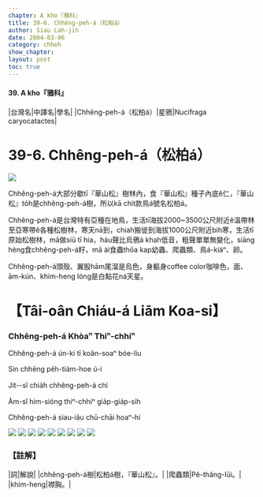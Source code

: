 ```yaml
---
chapter: A kho『鴉科』
title: 39-6. Chhêng-peh-á（松柏á）
author: Siau Lah-jih
date: 2004-03-06    
category: chheh
show_chapter: 
layout: post
toc: true
---
```


#### 39. A kho『鴉科』


|台灣名|中譯名|學名|
|Chhêng-peh-á（松柏á）|星鴉|Nucifraga caryocatactes|


# 39-6. Chhêng-peh-á（松柏á）

![](../too5/39/39-6-9.Chhêng-peh-á.jpg)


Chhêng-peh-á大部分歇tī『華山松』樹林內，食『華山松』種子內底ê仁，『華山松』to̍h是chhêng-peh-á樹，所以kā chit款鳥á號名松柏á。

Chhêng-peh-á是台灣特有亞種在地鳥，生活tī海拔2000~3500公尺附近ê溫帶林至亞寒帶ê各種松樹林，寒天nā到，chiah搬徙到海拔1000公尺附近bih寒，生活tī原始松樹林，mā做siū tī hia，háu聲比烏鴉á khah低音，粗聲單單無變化，siāng hèng食chhêng-peh-á籽，mā ài食蟲thōa kap幼蟲、爬蟲類、鳥á-kiáⁿ、卵。

Chhêng-peh-á頭殼、翼股hām尾溜是烏色，身軀身coffee color咖啡色，面、ām-kún、khim-heng lóng是白點花ná天星。



# 【Tâi-oân Chiáu-á Liām Koa-si】

### **Chhêng-peh-á Khòaⁿ Thiⁿ-chhiⁿ**


Chhêng-peh-á ún-ki tī koân-soaⁿ bóe-liu

Sin chhēng pe̍h-tiám-hoe ú-i

Ji̍t--sî chia̍h chhêng-peh-á chí

Àm-sî him-sióng thiⁿ-chhiⁿ gia̍p-gia̍p-si̍h

Chhêng-peh-á siau-iâu chū-chāi hoaⁿ-hí


![](../too5/39/39-6-7.Chhêng-peh-á.jpg)
![](../too5/39/39-6-6.Chhêng-peh-á.jpg)
![](../too5/39/39-6-8.Chhêng-peh-á.jpg)
![](../too5/39/39-6-10.Chhêng-peh-á.jpg)
![](../too5/39/39-6-1.Chhêng-peh-á.jpg)
![](../too5/39/39-6-2.Chhêng-peh-á.jpg)
![](../too5/39/39-6-3.Chhêng-peh-á.jpg)
![](../too5/39/39-6-4.Chhêng-peh-á.jpg)
![](../too5/39/39-6-5.Chhêng-peh-á.jpg)



### 【註解】

|詞|解說|
|chhêng-peh-á樹|松柏á樹，『華山松』。|
|爬蟲類|Pê-thâng-lūi。|
|khim-heng|襟胸。|



